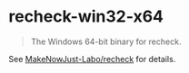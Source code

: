 # recheck-win32-x64

> The Windows 64-bit binary for recheck.

See [MakeNowJust-Labo/recheck](https://github.com/MakeNowJust-Labo/recheck) for details.
